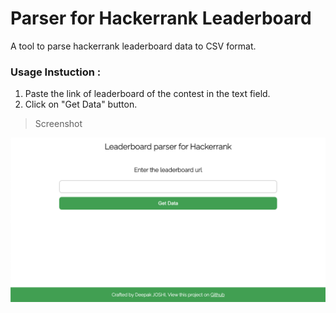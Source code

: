 # Parser for Hackerrank Leaderboard
A tool to parse hackerrank leaderboard data to CSV format.

### Usage Instuction :
1. Paste the link of leaderboard of the contest in the text field.
2. Click on "Get Data" button.

> Screenshot

![Sample](assets/image.png)
